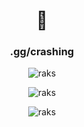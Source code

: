 <h1 align="center">💬</h1>
<h3 align="center">.gg/crashing</h3>

<p align="center"><img src="https://komarev.com/ghpvc/?username=ilovesrc&label=Profile%20views&color=0e75b6&style=flat" alt="raks" /> </p>
<p align="center"><img src="https://github-readme-stats.vercel.app/api/top-langs?username=ilovesrc&show_icons=true&theme=onedark&locale=en&layout=compact" alt="raks" /></p>
<p align="center"><img src="https://slat.cc/xrx" alt="raks" /></p>
